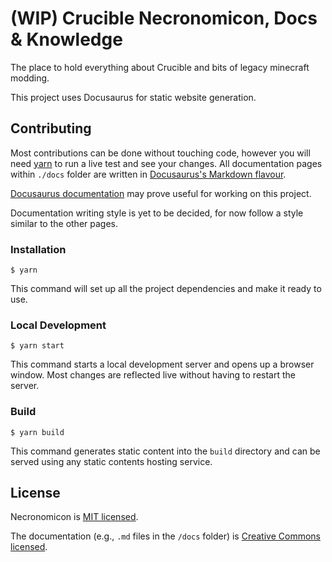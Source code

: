 # (WIP) Crucible Necronomicon, Docs & Knowledge

The place to hold everything about Crucible and bits of legacy minecraft modding.

This project uses Docusaurus for static website generation.


## Contributing

Most contributions can be done without touching code, however you will need [yarn](https://yarnpkg.com/) to run a live
test and see your changes. All documentation pages within `./docs` folder are written in 
[Docusaurus's Markdown flavour](https://docusaurus.io/docs/markdown-features).

[Docusaurus documentation](https://docusaurus.io/docs) may prove useful for working on this project.

Documentation writing style is yet to be decided, for now follow a style similar to the other pages.

### Installation

```
$ yarn
```

This command will set up all the project dependencies and make it ready to use.

### Local Development

```
$ yarn start
```

This command starts a local development server and opens up a browser window. Most changes are reflected live without having to restart the server.

### Build

```
$ yarn build
```

This command generates static content into the `build` directory and can be served using any static contents hosting service.


## License

Necronomicon is [MIT licensed](./LICENSE).

The documentation (e.g., `.md` files in the `/docs` folder) is [Creative Commons licensed](./LICENSE-docs).